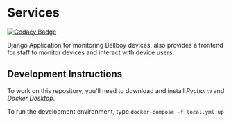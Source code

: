
# Services

<!-- All badges get added here. -->

[![Codacy Badge](https://app.codacy.com/project/badge/Grade/8fb53c0f016b46889a92c8bc37d26bbe)](https://www.codacy.com/gh/Bellboy-Capstone/Services/dashboard?utm_source=github.com&amp;utm_medium=referral&amp;utm_content=Bellboy-Capstone/Services&amp;utm_campaign=Badge_Grade)


Django Application for monitoring Bellboy devices, also provides a frontend for staff to monitor devices and interact with device users.



## Development Instructions

To work on this repository, you'll need to download and install _Pycharm_ and _Docker Desktop_.

To run the development environment, type `docker-compose -f local.yml up`